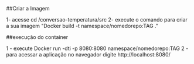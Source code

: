 ##Criar a Imagem

1- acesse cd /conversao-temperatura/src
2- execute o comando para criar a sua imagem "Docker build -t namespace/nomedorepo:TAG ."

##execução do container

1 - execute Docker run -dti -p 8080:8080 namespace/nomedorepo:TAG
2 - para acessar a aplicação no navegador digite http://localhost:8080/